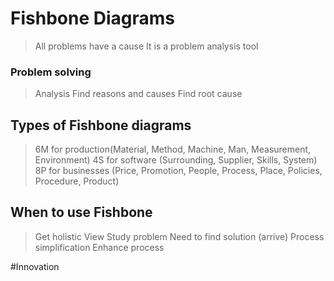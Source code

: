 # Fishbone Diagrams
> All problems have a cause
> It is a problem analysis tool


### Problem solving
> Analysis
> Find reasons and causes
> Find root cause

## Types of Fishbone diagrams
> 6M for production(Material, Method, Machine, Man, Measurement, Environment)
> 4S for software (Surrounding, Supplier, Skills, System)
> 8P for businesses (Price, Promotion, People, Process, Place, Policies, Procedure, Product)

## When to use Fishbone
> Get holistic View
> Study problem
> Need to find solution (arrive)
> Process simplification
> Enhance process

#Innovation